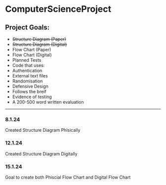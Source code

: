 # ComputerScienceProject

## Project Goals:
- ~~Structure Diagram (Paper)~~
- ~~Structure Diagram (Digital)~~
-	Flow Chart (Paper)
-	Flow Chart (Digital)
- Planned Tests
- Code that uses:
- Authentication
- External text files
- Randomisation
- Defensive Design
- Follows the breif
- Evidence of testing
- A 200-500 word written evaluation

-----------------------------------

### 8.1.24
Created Structure Diagram Phisically

### 12.1.24 
Created Structure Diagram Digitally

### 15.1.24
Goal to create both Phiscial Flow Chart and Digital Flow Chart


